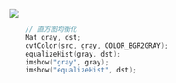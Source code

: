 ![](https://img2018.cnblogs.com/blog/1446249/202001/1446249-20200131212333291-410842810.png)

```c++
    // 直方图均衡化
    Mat gray, dst;
    cvtColor(src, gray, COLOR_BGR2GRAY);
    equalizeHist(gray, dst);
    imshow("gray", gray);
    imshow("equalizeHist", dst);
```
